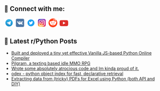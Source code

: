 ## 🔎 Connect with me:
[<img src="https://github.com/bullbesh/bullbesh/blob/main/images/Telegram.png" width="32" height="32" />](https://t.me/bullbesh)
[<img src="https://github.com/bullbesh/bullbesh/blob/main/images/VK.png" width="32" height="32" />](https://vk.com/bullbesh)
[<img src="https://github.com/bullbesh/bullbesh/blob/main/images/Twitter.png" width="32" height="32" />](https://twitter.com/bullbesh1)
[<img src="https://github.com/bullbesh/bullbesh/blob/main/images/Instagram.png" width="32" height="32" />](https://www.instagram.com/bullbesh)
[<img src="https://github.com/bullbesh/bullbesh/blob/main/images/Reddit.png" width="32" height="32" />](https://www.reddit.com/user/bullbesh)
[<img src="https://github.com/bullbesh/bullbesh/blob/main/images/YouTube.png" width="32" height="32" />](https://www.youtube.com/channel/UCtfjRs6uzgq5mfm8S06WTcg)

## 📕 Latest r/Python Posts
<!-- BLOG-POST-LIST:START -->
- [Built and deployed a tiny yet effective Vanilla JS-based Python Online Compiler](https://www.reddit.com/r/Python/comments/1e8qoxa/built_and_deployed_a_tiny_yet_effective_vanilla/)
- [Pilgram, a texting based idle MMO RPG](https://www.reddit.com/r/Python/comments/1e8pt2b/pilgram_a_texting_based_idle_mmo_rpg/)
- [Wrote some absolutely atrocious code and Im kinda proud of it.](https://www.reddit.com/r/Python/comments/1e8p16u/wrote_some_absolutely_atrocious_code_and_im_kinda/)
- [odex - python object index for fast, declarative retrieval](https://www.reddit.com/r/Python/comments/1e8o4jg/odex_python_object_index_for_fast_declarative/)
- [Extracting data from &lpar;tricky&rpar; PDFs for Excel using Python &lpar;both API and DIY&rpar;](https://www.reddit.com/r/Python/comments/1e8m8l2/extracting_data_from_tricky_pdfs_for_excel_using/)
<!-- BLOG-POST-LIST:END -->
